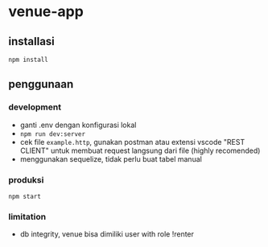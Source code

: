 # venue-app

## installasi
`npm install`

## penggunaan
### development
- ganti .env dengan konfigurasi lokal
- `npm run dev:server`
- cek file `example.http`, gunakan postman atau extensi vscode "REST CLIENT" untuk membuat request langsung dari file (highly recomended)
- menggunakan sequelize, tidak perlu buat tabel manual
### produksi
`npm start`

### limitation
- db integrity, venue bisa dimiliki user with role !renter